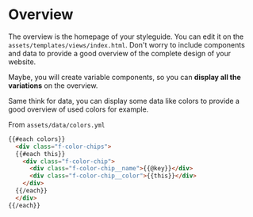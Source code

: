 # Overview

The overview is the homepage of your styleguide. You can edit it on the `assets/templates/views/index.html`. Don't worry to include components and data to provide a good overview of the complete design of your website.

Maybe, you will create variable components, so you can **display all the variations** on the overview.

Same think for data, you can display some data like colors to provide a good overview of used colors for example.

From `assets/data/colors.yml`

````html
{{#each colors}}
  <div class="f-color-chips">
  {{#each this}}
    <div class="f-color-chip">
      <div class="f-color-chip__name">{{@key}}</div>
      <div class="f-color-chip__color">{{this}}</div>
    </div>
  {{/each}}
  </div>
{{/each}}

````
